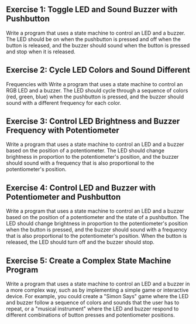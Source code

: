 ## Exercise 1: Toggle LED and Sound Buzzer with Pushbutton

Write a program that uses a state machine to control an LED and a buzzer. The LED should be on when the pushbutton is pressed and off when the button is released, and the buzzer should sound when the button is pressed and stop when it is released.

## Exercise 2: Cycle LED Colors and Sound Different

 Frequencies with Write a program that uses a state machine to control an RGB LED and a buzzer. The LED should cycle through a sequence of colors (red, green, blue) when the pushbutton is pressed, and the buzzer should sound with a different frequency for each color.

## Exercise 3: Control LED Brightness and Buzzer Frequency with Potentiometer

Write a program that uses a state machine to control an LED and a buzzer based on the position of a potentiometer. The LED should change brightness in proportion to the potentiometer's position, and the buzzer should sound with a frequency that is also proportional to the potentiometer's position.

## Exercise 4: Control LED and Buzzer with Potentiometer and Pushbutton

Write a program that uses a state machine to control an LED and a buzzer based on the position of a potentiometer and the state of a pushbutton. The LED should change brightness in proportion to the potentiometer's position when the button is pressed, and the buzzer should sound with a frequency that is also proportional to the potentiometer's position. When the button is released, the LED should turn off and the buzzer should stop.

## Exercise 5: Create a Complex State Machine Program

Write a program that uses a state machine to control an LED and a buzzer in a more complex way, such as by implementing a simple game or interactive device. For example, you could create a "Simon Says" game where the LED and buzzer follow a sequence of colors and sounds that the user has to repeat, or a "musical instrument" where the LED and buzzer respond to different combinations of button presses and potentiometer positions.
